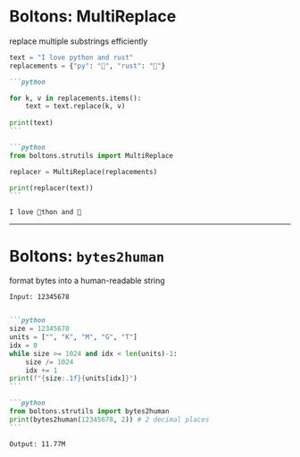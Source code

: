 
# Boltons: MultiReplace

replace multiple substrings efficiently

```python
text = "I love python and rust"
replacements = {"py": "🐍", "rust": "🦀"}
```

<v-clicks>

````md magic-move
```python

for k, v in replacements.items():
    text = text.replace(k, v)
    
print(text)
```

```python
from boltons.strutils import MultiReplace

replacer = MultiReplace(replacements)

print(replacer(text))
```
````

</v-clicks>

```
I love 🐍thon and 🦀
```

---

# Boltons: `bytes2human`

format bytes into a human-readable string

```
Input: 12345678
```

<v-clicks>

````md magic-move

```python
size = 12345678
units = ["", "K", "M", "G", "T"]
idx = 0
while size >= 1024 and idx < len(units)-1:
    size /= 1024
    idx += 1
print(f"{size:.1f}{units[idx]}")
```

```python
from boltons.strutils import bytes2human
print(bytes2human(12345678, 2)) # 2 decimal places
```
````

</v-clicks>

```
Output: 11.77M
```

